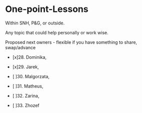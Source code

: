 # One-point-Lessons

Within SNH, P&G, or outside.

Any topic that could help personally or work wise.

Proposed next owners - flexible if you have something to share, swap/advance



- [x]28. Dominika,

- [x]29. Jarek,

- [ ]30. Malgorzata,

- [ ]31. Matheus,

- [ ]32. Zarina,

- [ ]33. Zhozef
